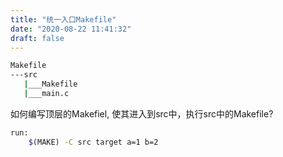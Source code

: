 ```yaml
---
title: "统一入口Makefile"
date: "2020-08-22 11:41:32"
draft: false
---
```

```bash
Makefile
---src
   |___Makefile
   |___main.c
```

如何编写顶层的Makefiel, 使其进入到src中，执行src中的Makefile?

```bash
run:
	$(MAKE) -C src target a=1 b=2
```


